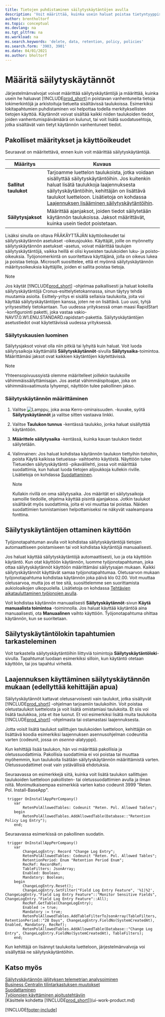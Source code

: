 ```yaml
---
title: Tietojen puhdistaminen säilytyskäytäntöjen avulla
description: 'Voit määrittää, kuinka usein haluat poistaa tietyntyyppiset tiedot.'
author: brentholtorf
ms.topic: conceptual
ms.devlang: na
ms.tgt_pltfrm: na
ms.workload: na
ms.search.keywords: 'delete, data, retention, policy, policies'
ms.search.form: '3903, 3901'
ms.date: 04/01/2021
ms.author: bholtorf
---
```

# <a name="define-retention-policies"></a>Määritä säilytyskäytännöt
Järjestelmänvalvojat voivat määrittää säilytyskäytäntöjä ja määrittää, kuinka usein he haluavat [!INCLUDE[prod_short](includes/prod_short.md)]:n poistavan vanhentuneita tietoja lokimerkintöjä ja arkistoituja tietueita sisältävissä taulukoissa. Esimerkiksi lokitapahtumien puhdistaminen voi helpottaa todella merkityksellisten tietojen käyttöä. Käytännöt voivat sisältää kaikki niiden taulukoiden tiedot, joiden vanhentumispäivämäärä on kulunut, tai voit lisätä suodatusehtoja, jotka sisältävät vain tietyt käytännön vanhentuneet tiedot. 

## <a name="required-setups-and-permissions"></a>Pakolliset määritykset ja käyttöoikeudet
Seuraavat on määritettävä, ennen kuin voit määrittää säilytyskäytäntöjä.

|Määritys  |Kuvaus  |
|---------|---------|
|**Sallitut taulukot**     |Tarjoamme luettelon taulukoista, jotka voidaan sisällyttää säilytyskäytäntöihin. Jos kuitenkin haluat lisätä taulukkoja laajennuksesta säilytyskäytäntöihin, kehittäjän on lisättävä taulukot luetteloon. Lisätietoja on kohdassa [Laajennuksen lisääminen säilytyskäytäntöihin](admin-data-retention-policies.md#including-your-extension-in-a-retention-policy-requires-help-from-a-developer).          |
|**Säilytysjaksot**     |Määrittää ajanjaksot, joiden tiedot säilytetään käytännön taulukoissa. Jaksot määrittävät, kuinka usein tiedot poistetaan.         |

Lisäksi sinulla on oltava PÄÄKÄYTTÄJÄN käyttöoikeudet tai säilytyskäytännön asetukset -oikeusjoukko. Käyttäjät, joille on myönnetty säilytyskäytännön asetukset -asetus, voivat määrittää taulujen säilytyskäytäntöjä, vaikka heillä ei olisi kyseisten taulukoiden luku- ja poisto-oikeuksia. Työjonomerkintä on suoritettava käyttäjänä, jolla on oikeus lukea ja poistaa tietoja. Microsoft suosittelee, että et myönnä säilytyskäytännön määritysoikeuksia käyttäjille, joiden ei sallita poistaa tietoja.

> [!NOTE]
> Jos käytät [!INCLUDE[prod_short](includes/prod_short.md)] -ohjelmaa paikallisesti ja haluat kokeilla säilytyskäytäntöjä Cronus-esittelytietokannassa, sinun täytyy tehdä muutamia asioita. Esittely-yritys ei sisällä sellaisia taulukoita, joita voi käyttää säilytyskäytäntöjen kanssa, joten ne on lisättävä. Luo uusi, tyhjä yritysesittely tietokantaan. Tuo uudessa yrityksessä oman maasi RapidStart -konfigurointi paketti, joka vastaa vakio-NAV17.0.W1.ENU.STANDARD.rapidstart-pakettia. Säilytyskäytäntöjen asetustiedot ovat käytettävissä uudessa yrityksessä.

### <a name="to-create-retention-periods"></a>Säilytyskausien luominen
Säilytysjaksot voivat olla niin pitkiä tai lyhyitä kuin haluat. Voit luoda säilytysaikoja käyttämällä **Säilytyskäytännöt**-sivulla **Säilytysaika**-toimintoa. Määrittämäsi jaksot ovat kaikkien käytäntöjen käytettävissä.

> [!NOTE]
> Yhteensopivuussyistä olemme määritelleet joillekin taulukoille vähimmäissäilyttämisajan. Jos asetat vähimmäispitoajan, joka on vähimmäisvaatimusta lyhyempi, näyttöön tulee pakollinen jakso.

### <a name="set-up-a-retention-policy"></a>Säilytyskäytännön määrittäminen
1. Valitse ![Lamppu, joka avaa Kerro-ominaisuuden.](media/ui-search/search_small.png "Kerro, mitä haluat tehdä") -kuvake, syötä **Säilytyskäytännöt** ja valitse sitten vastaava linkki.
2. Valitse **Taulukon tunnus** -kentässä taulukko, jonka haluat sisällyttää käytäntöön.
3. **Määrittele säilytysaika** -kentässä, kuinka kauan taulukon tiedot säilytetään.
4. Valinnainen: Jos haluat kohdistaa käytännön taulukon tiettyihin tietoihin, poista Käytä kaikissa tietueissa- vaihtoehto käytöstä. Näyttöön tulee Tietueiden säilytyskäytäntö -pikavälilehti, jossa voit määrittää suodattimia, kun haluat luoda tietojen alijoukkoja kullekin riville. Lisätietoja on kohdassa [Suodattaminen](ui-enter-criteria-filters.md#filtering).

   > [!NOTE]
   > Kullakin rivillä on oma säilytysaika. Jos määrität eri säilytysaikoja samoille tiedoille, ohjelma käyttää pisintä ajanjaksoa. Jotkin taulukot sisältävät myös suodattimia, joita ei voi muuttaa tai poistaa. Näiden suodattimien tunnistamisen helpottamiseksi ne näkyvät vaaleampana fonttina.

## <a name="applying-retention-policies"></a>Säilytyskäytäntöjen ottaminen käyttöön
Työjonotapahtuman avulla voit kohdistaa säilytyskäytäntöjä tietojen automaattiseen poistamiseen tai voit kohdistaa käytäntöjä manuaalisesti.

Jos haluat käyttää säilytyskäytäntöjä automaattisesti, luo ja ota käyttöön käytäntö. Kun otat käyttöön käytännön, luomme työjonotapahtuman, joka ottaa säilytyskäytännöt käyttöön määrittämäsi säilytysajan mukaan. Kaikki säilytyskäytännöt käyttävät samaa työjonotapahtumaa. Oletusarvon mukaan työjonotapahtuma kohdistaa käytännön joka päivä klo 02.00. Voit muuttaa oletusarvoa, mutta jos et tee sitä, suosittelemme sen suorittamista aukioloaikojen ulkopuolella. Lisätietoja on kohdassa [Tehtävien aikatauluttaminen työjonojen avulla](admin-job-queues-schedule-tasks.md). 

Voit kohdistaa käytännön manuaalisesti **Säilytyskäytännöt**-sivun **Käytä manuaalista toimintoa** -toiminnolla. Jos haluat käyttää käytäntöä aina manuaalisesti, ota **Manuaalinen** vaihto käyttöön. Työjonotapahtuma ohittaa käytännön, kun se suoritetaan.

## <a name="viewing-retention-policy-log-entries"></a>Säilytyskäytäntölokin tapahtumien tarkasteleminen
Voit tarkastella säilytyskäytäntöihin liittyviä toimintoja **Säilytyskäytäntöloki**-sivulla. Tapahtumat luodaan esimerkiksi silloin, kun käytäntö otetaan käyttöön, tai jos tapahtui virheitä. 

## <a name="including-your-extension-in-a-retention-policy-requires-help-from-a-developer"></a>Laajennuksen käyttäminen säilytyskäytännön mukaan (edellyttää kehittäjän apua)
Säilytyskäytännöt kattavat oletusarvoisesti vain taulukot, jotka sisältyvät [!INCLUDE[prod_short](includes/prod_short.md)] -ohjelman tarjoamiin taulukoihin. Voit poistaa oletustaulukot luettelosta ja voit lisätä omistamiasi taulukoita. Et siis voi lisätä taulukkoa, jota et itse luonut. Et voi esimerkiksi lisätä muita taulukoita [!INCLUDE[prod_short](includes/prod_short.md)] -ohjelmasta tai ostamastasi laajennuksesta.

Jotta voisit lisätä taulukot sallittujen taulukoiden luetteloon, kehittäjän on lisättävä koodia esimerkiksi laajennuksen asennusohjelman codeunitia varten (codeunit, jossa on *asenna*-alatyyppi). 

Kun kehittäjä lisää taulukon, hän voi määrittää pakollisia ja oletussuodattimia. Pakollisia suodattimia ei voi poistaa tai muuttaa myöhemmin, kun taulukoita lisätään säilytyskäytännön määrittämistä varten. Oletussuodattimet ovat vain ystävällisiä ehdotuksia.

Seuraavassa on esimerkkejä siitä, kuinka voit lisätä taulukon sallittujen taulukoiden luetteloon pakollisten- tai oletussuodattimien avulla ja ilman niitä. Monimutkaisempaa esimerkkiä varten katso codeunit 3999 "Reten. Pol. Install-BaseApp". 

```al
 trigger OnInstallAppPerCompany()
    var
        RetenPolAllowedTables: Codeunit "Reten. Pol. Allowed Tables";
    begin
        RetenPolAllowedTables.AddAllowedTable(Database::"Retention Policy Log Entry");
    end;
```

Seuraavassa esimerkissä on pakollinen suodatin.

```al
 trigger OnInstallAppPerCompany()
    var
        ChangeLogEntry: Record "Change Log Entry";
        RetenPolAllowedTables: Codeunit "Reten. Pol. Allowed Tables";
        RetentionPeriod: Enum "Retention Period Enum";
        RecRef: RecordRef;
        TableFilters: JsonArray;
        Enabled: Boolean;
        Mandatory: Boolean;
    begin
        ChangeLogEntry.Reset();
        ChangeLogEntry.SetFilter("Field Log Entry Feature", '%1|%2', ChangeLogEntry."Field Log Entry Feature"::"Monitor Sensitive Fields", ChangeLogEntry."Field Log Entry Feature"::All);
        RecRef.GetTable(ChangeLogEntry);
        Enabled := true;
        Mandatory := true;
        RetenPolAllowedTables.AddTableFilterToJsonArray(TableFilters, RetentionPeriod::"28 Days", ChangeLogEntry.FieldNo(SystemCreatedAt), Enabled, Mandatory, RecRef);
        RetenPolAllowedTables.AddAllowedTable(Database::"Change Log Entry", ChangeLogEntry.FieldNo(SystemCreatedAt), TableFilters);
    end;
```

Kun kehittäjä on lisännyt taulukoita luetteloon, järjestelmänvalvoja voi sisällyttää ne säilytyskäytäntöihin. 

## <a name="see-also"></a>Katso myös

[Säilytyskäytännön jäljityksen telemetrian analysoiminen](/dynamics365/business-central/dev-itpro/administration/telemetry-retention-policy-trace)  
[Business Centralin tilintarkastuksen muutokset](across-log-changes.md)  
[Suodattaminen](ui-enter-criteria-filters.md#filtering)  
[Työjonojen käyttäminen ajoitustehtäviin](admin-job-queues-schedule-tasks.md)  
[Käsittele kohdetta [!INCLUDE[prod_short](includes/prod_short.md)]](ui-work-product.md)  

[!INCLUDE[footer-include](includes/footer-banner.md)]
